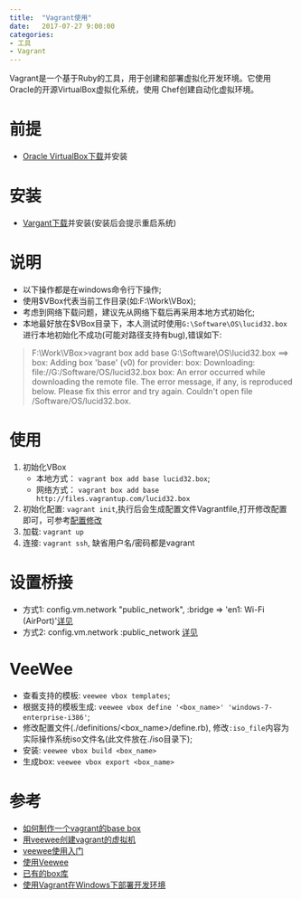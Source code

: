 ```yaml
---
title:  "Vagrant使用"
date:   2017-07-27 9:00:00
categories: 
- 工具
- Vagrant
---
```


Vagrant是一个基于Ruby的工具，用于创建和部署虚拟化开发环境。它使用Oracle的开源VirtualBox虚拟化系统，使用 Chef创建自动化虚拟环境。

<!-- More -->

# 前提
* [Oracle VirtualBox下载](http://www.oracle.com/technetwork/server-storage/virtualbox/downloads/index.html)并安装

# 安装
* [Vargant下载](https://www.vagrantup.com/)并安装(安装后会提示重启系统)

# 说明
* 以下操作都是在windows命令行下操作;
* 使用$VBox代表当前工作目录(如:F:\Work\VBox);
* 考虑到网络下载问题，建议先从网络下载后再采用本地方式初始化;
* 本地最好放在$VBox目录下，本人测试时使用`G:\Software\OS\lucid32.box`进行本地初始化不成功(可能对路径支持有bug),错误如下:
>  F:\Work\VBox>vagrant box add base G:\Software\OS\lucid32.box
==> box: Adding box 'base' (v0) for provider:
    box: Downloading: file://G:/Software/OS/lucid32.box
    box:
An error occurred while downloading the remote file. The error
message, if any, is reproduced below. Please fix this error and try
again.
Couldn't open file /Software/OS/lucid32.box.

# 使用
1. 初始化VBox
	* 本地方式： `vagrant box add base lucid32.box`;
	* 网络方式： `vagrant box add base http://files.vagrantup.com/lucid32.box`
2. 初始化配置: `vagrant init`,执行后会生成配置文件Vagrantfile,打开修改配置即可，可参考[配置修改](http://www.kissthink.com/archive/v-a-g-r-a-n-t-shi-yong-jian-jie.html)
3. 加载: `vagrant up`
4. 连接: `vagrant ssh`, 缺省用户名/密码都是vagrant

# 设置桥接
* 方式1: config.vm.network "public_network", :bridge => 'en1: Wi-Fi (AirPort)'[详见](http://www.tuicool.com/articles/v6ZnUzm)
* 方式2: config.vm.network :public_network [详见](https://blog.khsing.net/2013/07/vagrant.html)

# VeeWee  
* 查看支持的模板: `veewee vbox templates`;  
* 根据支持的模板生成: `veewee vbox define '<box_name>' 'windows-7-enterprise-i386'`;  
* 修改配置文件(./definitions/<box_name>/define.rb), 修改`:iso_file`内容为实际操作系统iso文件名(此文件放在./iso目录下);
* 安装: `veewee vbox build <box_name>`
* 生成box: `veewee vbox export <box_name>`

# 参考
* [如何制作一个vagrant的base box](http://blog.163.com/ly_89/blog/static/186902299201412125252320/)
* [用veewee创建vagrant的虚拟机](http://www.larrycaiyu.com/2011/11/04/veewee-create-vm.html)
* [veewee使用入门](https://github.com/larrycai/blog/blob/master/cn/veewee_create_vm.mkd)
* [使用Veewee](http://v2ex.com/t/90141)
* [已有的box库](http://www.vagrantbox.es/)
* [使用Vagrant在Windows下部署开发环境](http://blog.smdcn.net/article/1308.html)